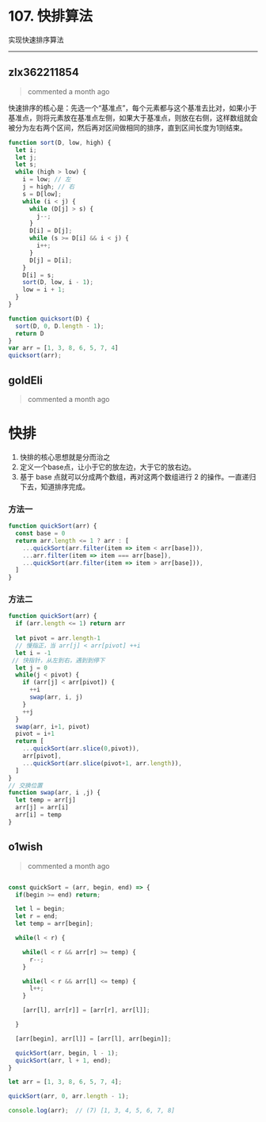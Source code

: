 
 # 107. 快排算法 
 实现快速排序算法 
 ***
## zlx362211854 
 > commented a month ago 

快速排序的核心是：先选一个“基准点”，每个元素都与这个基准去比对，如果小于基准点，则将元素放在基准点左侧，如果大于基准点，则放在右侧，这样数组就会被分为左右两个区间，然后再对区间做相同的排序，直到区间长度为1则结束。

```js
function sort(D, low, high) {
  let i;
  let j;
  let s;
  while (high > low) {
    i = low; // 左
    j = high; // 右
    s = D[low]; 
    while (i < j) {
      while (D[j] > s) {
        j--;
      }
      D[i] = D[j];
      while (s >= D[i] && i < j) {
        i++;
      }
      D[j] = D[i];
    }
    D[i] = s;
    sort(D, low, i - 1);
    low = i + 1;
  }
}

function quicksort(D) {
  sort(D, 0, D.length - 1);
  return D
}
var arr = [1, 3, 8, 6, 5, 7, 4]
quicksort(arr);

```
## goldEli 
 > commented a month ago 

# 快排

1. 快排的核心思想就是分而治之
2. 定义一个base点，让小于它的放左边，大于它的放右边。
3. 基于 base 点就可以分成两个数组，再对这两个数组进行 2 的操作。一直递归下去，知道排序完成。

### 方法一


```javascript
function quickSort(arr) {
  const base = 0
  return arr.length <= 1 ? arr : [
    ...quickSort(arr.filter(item => item < arr[base])),
    ...arr.filter(item => item === arr[base]),
    ...quickSort(arr.filter(item => item > arr[base])),
  ]
}

```

### 方法二

```javascript
function quickSort(arr) {
  if (arr.length <= 1) return arr
  
  let pivot = arr.length-1
  // 慢指正，当 arr[j] < arr[pivot] ++i
  let i = -1
 // 快指针，从左到右，遇到到停下
  let j = 0
  while(j < pivot) {
    if (arr[j] < arr[pivot]) {
      ++i
      swap(arr, i, j)
    }
    ++j
  }
  swap(arr, i+1, pivot)
  pivot = i+1
  return [
    ...quickSort(arr.slice(0,pivot)),
    arr[pivot],
    ...quickSort(arr.slice(pivot+1, arr.length)),
  ]
}
// 交换位置
function swap(arr, i ,j) {
  let temp = arr[j]
  arr[j] = arr[i]
  arr[i] = temp
}

```
## o1wish 
 > commented a month ago 


```javascript

const quickSort = (arr, begin, end) => {
  if(begin >= end) return;

  let l = begin;
  let r = end;
  let temp = arr[begin];

  while(l < r) {

    while(l < r && arr[r] >= temp) {
      r--;
    }

    while(l < r && arr[l] <= temp) {
      l++;
    }

    [arr[l], arr[r]] = [arr[r], arr[l]];

  }

  [arr[begin], arr[l]] = [arr[l], arr[begin]];

  quickSort(arr, begin, l - 1);
  quickSort(arr, l + 1, end);
}

let arr = [1, 3, 8, 6, 5, 7, 4];

quickSort(arr, 0, arr.length - 1);

console.log(arr);  // (7) [1, 3, 4, 5, 6, 7, 8]

```
